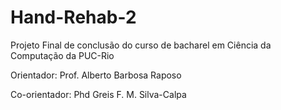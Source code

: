# Hand-Rehab-2
Projeto Final de conclusão do curso de bacharel em Ciência da Computação da PUC-Rio

Orientador: Prof. Alberto Barbosa Raposo 

Co-orientador: Phd Greis F. M. Silva-Calpa

